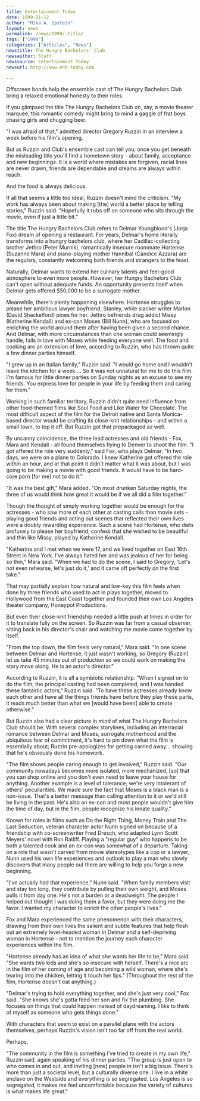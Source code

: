 ```yaml
---
title: Entertainment Today
date: 1999-11-12
author: "Mika A. Epstein"
layout: news
permalink: /news/1999/:title/
tags: ["1999"]
categories: ["Articles", "News"]
newstitle: The Hungry Bachelors' Club
newsauthor: Staff
newssource: Entertainment Today
newsurl: http://www.ent-today.com

---
```

Offscreen bonds help the ensemble cast of The Hungry Bachelors Club bring a relaxed emotional honesty to their roles.

If you glimpsed the title The Hungry Bachelors Club on, say, a movie theater marquee, this romantic comedy might bring to mind a gaggle of frat boys chasing girls and chugging beer.

"I was afraid of that," admitted director Gregory Ruzzin in an interview a week before his film's opening.

But as Ruzzin and Club's ensemble cast can tell you, once you get beneath the misleading title you'll find a hometown story - about family, acceptance and new beginnings. It is a world where mistakes are forgiven, racial lines are never drawn, friends are dependable and dreams are always within reach.

And the food is always delicious.

If all that seems a little too ideal, Ruzzin doesn't mind the criticism. "My work has always been about making [the] world a better place by telling stories," Ruzzin said. "Hopefully it rubs off on someone who sits through the movie, even if just a little bit."

The title The Hungry Bachelors Club refers to Delmar Youngblood's (Jorja Fox) dream of opening a restaurant. For years, Delmar's home literally transforms into a hungry bachelors club, where her Cadillac-collecting brother Jethro (Peter Murnik), romantically insecure roommate Hortense (Suzanne Mara) and piano-playing mother Hannibal (Candice Azzara) are the regulars, constantly welcoming both friends and strangers to the feast.

Naturally, Delmar wants to extend her culinary talents and feel-good atmosphere to even more people. However, her Hungry Bachelors Club can't open without adequate funds. An opportunity presents itself when Delmar gets offered $50,000 to be a surrogate mother.

Meanwhile, there's plenty happening elsewhere. Hortense struggles to please her ambitious lawyer boyfriend, Stanley, while slacker writer Marlon (David Shackelford) pines for her. Jethro befriends drug addict Missy (Katherine Kendall) and ex-con Moses (Bill Nunn), who are focused on enriching the world around them after having been given a second chance. And Delmar, with more circumstances than one woman could seemingly handle, falls in love with Moses while feeding everyone well. The food and cooking are an extension of love, according to Ruzzin, who has thrown quite a few dinner parties himself.

"I grew up in an Italian family," Ruzzin said. "I would go home and I wouldn't leave the kitchen for a week.... So it was not unnatural for me to do this film. I'm famous for little dinner parties on Sunday nights as an excuse to see my friends. You express love for people in your life by feeding them and caring for them."

Working in such familiar territory, Ruzzin didn't quite need influence from other food-themed films like Soul Food and Like Water for Chocolate. The most difficult aspect of the film for the Detroit native and Santa Monica-based director would be crafting its close-knit relationships - and within a small town, to top it off. But Ruzzin got that prepackaged as well.

By uncanny coincidence, the three lead actresses and old friends - Fox, Mara and Kendall - all found themselves flying to Denver to shoot the film. "I got offered the role very suddenly," said Fox, who plays Delmar. "In two days, we were on a plane to Colorado. I knew Katherine got offered the role within an hour, and at that point it didn't matter what it was about, but I was going to be making a movie with good friends. It would have to be hard-core porn [for me] not to do it."

"It was the best gift," Mara added. "On most drunken Saturday nights, the three of us would think how great it would be if we all did a film together."

Though the thought of simply working together would be enough for the actresses - who saw more of each other at casting calls than movie sets - playing good friends and acting out scenes that reflected their own lives were a doubly rewarding experience. Such a scene had Hortense, who diets profusely to please her boyfriend, confess that she wished to be beautiful and thin like Missy, played by Katherine Kendall.

"Katherine and I met when we were 17, and we lived together on East 16th Street in New York. I've always hated her and was jealous of her for being so thin," Mara said. "When we had to do the scene, I said to Gregory, &#8216;Let's not even rehearse, let's just do it,' and it came off perfectly on the first take."

That may partially explain how natural and low-key this film feels when done by three friends who used to act in plays together, moved to Hollywood from the East Coast together and founded their own Los Angeles theater company, Honeypot Productions.

But even their close-knit friendship needed a little push at times in order for it to translate fully on the screen. So Ruzzin was far from a casual observer, sitting back in his director's chair and watching the movie come together by itself.

"From the top down, the film feels very natural," Mara said. "In one scene between Delmar and Hortense, it just wasn't working, so Gregory (Ruzzin) let us take 45 minutes out of production so we could work on making the story move along. He is an actor's director."

According to Ruzzin, it is all a symbiotic relationship. "When I signed on to do the film, the principal casting had been completed, and I was handed these fantastic actors," Ruzzin said. "To have these actresses already know each other and have all the things friends have before they play these parts, it reads much better than what we [would have been] able to create otherwise."

But Ruzzin also had a clear picture in mind of what The Hungry Bachelors Club should be. With several complex storylines, including an interracial romance between Delmar and Moses, surrogate motherhood and the ubiquitous fear of commitment, it's hard to pin down what the film is essentially about; Ruzzin pre-apologizes for getting carried away... showing that he's obviously done his homework.

"The film shows people caring enough to get involved," Ruzzin said. "Our community nowadays becomes more isolated, more mechanized, [so] that you can shop online and you don't even need to leave your house for anything. Another example is a level of tolerance; we're very intolerant of others' peculiarities. We made sure the fact that Moses is a black man is a non-issue. That's a better message than calling attention to it or we'd still be living in the past. He's also an ex-con and most people wouldn't give him the time of day, but in the film, people recognize his innate quality."

Known for roles in films such as Do the Right Thing, Money Train and The Last Seduction, veteran character actor Nunn signed on because of a friendship with co-screenwriter Fred Dresch, who adapted Lynn Scott Meyers' novel with Ron Ratliff. Playing a "regular guy" who happens to be both a talented cook and an ex-con was somewhat of a departure. Taking on a role that wasn't carved from movie stereotypes like a cop or a lawyer, Nunn used his own life experiences and outlook to play a man who slowly discovers that many people out there are willing to help you forge a new beginning.

"I've actually had that experience," Nunn said. "When family members visit and stay too long, they contribute by pulling their own weight, and Moses pulls it from day one. He's not a burden or a deadweight. The people I helped out thought I was doing them a favor, but they were doing me the favor. I wanted my character to enrich the other people's lives."

Fox and Mara experienced the same phenomenon with their characters, drawing from their own lives the salient and subtle features that help flesh out an extremely level-headed woman in Delmar and a self-depriving woman in Hortense - not to mention the journey each character experiences within the film.

"Hortense already has an idea of what she wants her life to be," Mara said. "She wants two kids and she's so insecure with herself. There's a nice arc in the film of her coming of age and becoming a wild woman, where she's tearing into the chicken, letting it touch her lips." (Throughout the rest of the film, Hortense doesn't eat anything.)

"Delmar's trying to hold everything together, and she's just very cool," Fox said. "She knows she's gotta feed her son and fix the plumbing. She focuses on things that could happen instead of daydreaming. I like to think of myself as someone who gets things done."

With characters that seem to exist on a parallel plane with the actors themselves, perhaps Ruzzin's vision isn't too far off from the real world.

Perhaps.

"The community in the film is something I've tried to create in my own life," Ruzzin said, again speaking of his dinner parties. "The group is just open to who comes in and out, and inviting [new] people in isn't a big issue. There's more than just a societal level, but a culturally diverse one. I live in a white enclave on the Westside and everything is so segregated. Los Angeles is so segregated, it makes me feel uncomfortable because the variety of cultures is what makes life great."
